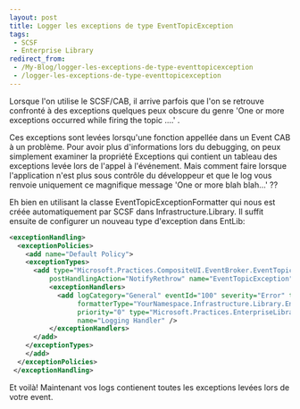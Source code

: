 ```yaml
---
layout: post
title: Logger les exceptions de type EventTopicException
tags:
 - SCSF
 - Enterprise Library
redirect_from:
 - /My-Blog/logger-les-exceptions-de-type-eventtopicexception
 - /logger-les-exceptions-de-type-eventtopicexception
---
```


Lorsque l'on utilise le SCSF/CAB, il arrive parfois que l'on se retrouve confronté à des exceptions quelques peux obscure du genre 'One or more exceptions occurred while firing the topic ....' .

Ces exceptions sont levées lorsqu'une fonction appellée dans un Event CAB à un problème.
Pour avoir plus d'informations lors du debugging, on peux simplement examiner la propriété Exceptions qui contient un tableau des exceptions levée lors de l'appel à l'événement.
Mais comment faire lorsque l'application n'est plus sous contrôle du développeur et que le log vous renvoie uniquement ce magnifique message 'One or more blah blah...' ??

Eh bien en utilisant la classe EventTopicExceptionFormatter qui nous est créée automatiquement par SCSF dans Infrastructure.Library. Il suffit ensuite de configurer un nouveau type d'exception dans EntLib:

```xml
<exceptionHandling>
  <exceptionPolicies>
    <add name="Default Policy">
    <exceptionTypes>
      <add type="Microsoft.Practices.CompositeUI.EventBroker.EventTopicException, Microsoft.Practices.CompositeUI, Version=1.0.51205.0, Culture=neutral, PublicKeyToken=31bf3856ad364e35"
          postHandlingAction="NotifyRethrow" name="EventTopicException">
          <exceptionHandlers>
            <add logCategory="General" eventId="100" severity="Error" title="GMS Exception Handling"
                 formatterType="YourNamespace.Infrastructure.Library.EntLib.EventTopicExceptionFormatter, Infrastructure.Library"
                 priority="0" type="Microsoft.Practices.EnterpriseLibrary.ExceptionHandling.Logging.LoggingExceptionHandler, Microsoft.Practices.EnterpriseLibrary.ExceptionHandling.Logging, Version=3.1.0.0, Culture=neutral, PublicKeyToken=b03f5f7f11d50a3a"
                 name="Logging Handler" />
          </exceptionHandlers>
      </add>
    </exceptionTypes>
    </add>
  </exceptionPolicies>
 </exceptionHandling>
```

Et voilà! Maintenant vos logs contienent toutes les exceptions levées lors de votre event.
